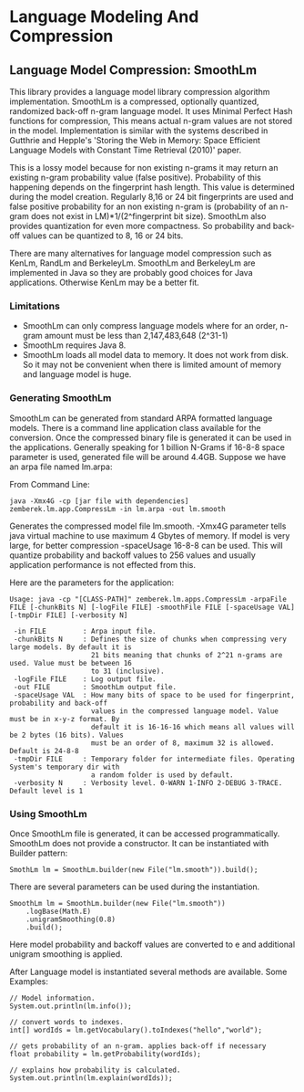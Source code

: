 Language Modeling And Compression
=================================

## Language Model Compression: SmoothLm

This library provides a language model library compression algorithm implementation.
SmoothLm is a compressed, optionally quantized, randomized back-off n-gram language model.
It uses Minimal Perfect Hash functions for compression, This means actual n-gram values are not stored in the model.
Implementation is similar with the systems described in Gutthrie and Hepple's
'Storing the Web in Memory: Space Efficient Language Models with Constant Time Retrieval (2010)' paper.

This is a lossy model because for non existing n-grams it may return an existing n-gram probability value (false positive).
Probability of this happening depends on the fingerprint hash length. This value is determined during the model creation.
Regularly 8,16 or 24 bit fingerprints are used and false positive probability for an non existing n-gram is
(probability of an n-gram does not exist in LM)*1/(2^fingerprint bit size).
SmoothLm also provides quantization for even more compactness. So probability and back-off values can be quantized to
8, 16 or 24 bits.

There are many alternatives for language model compression such as KenLm, RandLm and BerkeleyLm. SmoothLm and BerkeleyLm are implemented in Java
so they are probably good choices for Java applications. Otherwise KenLm may be a better fit.

### Limitations
- SmoothLm can only compress language models where for an order, n-gram amount must be less than 2,147,483,648 (2^31-1)
- SmoothLm requires Java 8.
- SmoothLm loads all model data to memory. It does not work from disk. So it may not be convenient when there is limited amount of memory and language model is huge.

### Generating SmoothLm
SmoothLm can be generated from standard ARPA formatted language models. There is a command line application class available for
the conversion. Once the compressed binary file is generated it can be used in the applications.
Generally speaking for 1 billion N-Grams if 16-8-8 space parameter is used, generated file will be around 4.4GB.
Suppose we have an arpa file named lm.arpa:

From Command Line:

    java -Xmx4G -cp [jar file with dependencies] zemberek.lm.app.CompressLm -in lm.arpa -out lm.smooth

Generates the compressed model file lm.smooth. -Xmx4G parameter tells java virtual machine to use maximum 4 Gbytes
of memory. If model is very large, for better compression -spaceUsage 16-8-8 can be used. This will quantize probability
and backoff values to 256 values and usually application performance is not effected from this.

Here are the parameters for the application:

    Usage: java -cp "[CLASS-PATH]" zemberek.lm.apps.CompressLm -arpaFile FILE [-chunkBits N] [-logFile FILE] -smoothFile FILE [-spaceUsage VAL] [-tmpDir FILE] [-verbosity N]

     -in FILE         : Arpa input file.
     -chunkBits N     : Defines the size of chunks when compressing very large models. By default it is
                        21 bits meaning that chunks of 2^21 n-grams are used. Value must be between 16
                        to 31 (inclusive).
     -logFile FILE    : Log output file.
     -out FILE        : SmoothLm output file.
     -spaceUsage VAL  : How many bits of space to be used for fingerprint, probability and back-off
                        values in the compressed language model. Value must be in x-y-z format. By
                        default it is 16-16-16 which means all values will be 2 bytes (16 bits). Values
                        must be an order of 8, maximum 32 is allowed. Default is 24-8-8
     -tmpDir FILE     : Temporary folder for intermediate files. Operating System's temporary dir with
                        a random folder is used by default.
     -verbosity N     : Verbosity level. 0-WARN 1-INFO 2-DEBUG 3-TRACE. Default level is 1

### Using SmoothLm

Once SmoothLm file is generated, it can be accessed programmatically.
SmoothLm does not provide a constructor. It can be instantiated with Builder pattern:

    SmothLm lm = SmoothLm.builder(new File("lm.smooth")).build();

There are several parameters can be used during the instantiation.

    SmoothLm lm = SmoothLm.builder(new File("lm.smooth"))
        .logBase(Math.E)
        .unigramSmoothing(0.8)
        .build();

Here model probability and backoff values are converted to e and additional unigram smoothing is applied.

After Language model is instantiated several methods are available. Some Examples:

    // Model information.
    System.out.println(lm.info());

    // convert words to indexes.
    int[] wordIds = lm.getVocabulary().toIndexes("hello","world");

    // gets probability of an n-gram. applies back-off if necessary
    float probability = lm.getProbability(wordIds);

    // explains how probability is calculated.
    System.out.println(lm.explain(wordIds));


